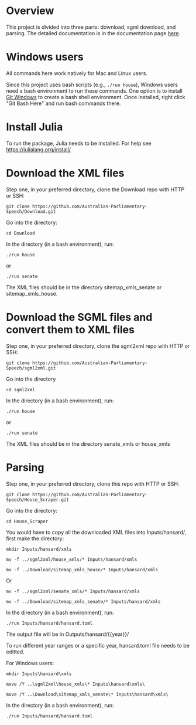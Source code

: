 # Overview

This project is divided into three parts: download, sgml download, and parsing. The detailed documentation is in the documentation page [here](https://australian-parliamentary-speech.github.io/House_Scraper/). 

# Windows users

All commands here work natively for Mac and Linux users.

Since this project uses bash scripts (e.g., ```./run house```), Windows users need a bash environment to run these commands. One option is to install [Git Windows](https://git-scm.com/downloads/win) to create a bash shell environment. Once installed, right click "Git Bash Here" and run bash commands there. 


# Install Julia

To run the package, Julia needs to be installed. For help see https://julialang.org/install/


# Download the XML files

Step one, in your preferred directory, clone the Download repo with HTTP or SSH:
```
git clone https://github.com/Australian-Parliamentary-Speech/Download.git
```

Go into the directory:
```
cd Download
```

In the directory (in a bash environment), run:
```
./run house
```
or
```
./run senate
```

The XML files should be in the directory sitemap\_xmls\_senate or sitemap\_xmls\_house.


# Download the SGML files and convert them to XML files
Step one, in your preferred directory, clone the sgml2xml repo with HTTP or SSH:
```
git clone https://github.com/Australian-Parliamentary-Speech/sgml2xml.git
```

Go into the directory
```
cd sgml2xml
```
 
In the directory (in a bash environment), run:
```
./run house
```

or 
```
./run senate
```

The XML files should be in the directory senate\_xmls or house\_xmls


# Parsing

Step one, in your preferred directory, clone this repo with HTTP or SSH:
```
git clone https://github.com/Australian-Parliamentary-Speech/House_Scraper.git
```

Go into the directory:
```
cd House_Scraper
```

You would have to copy all the downloaded XML files into Inputs/hansard/, first make the directory:

```
mkdir Inputs/hansard/xmls
```


```
mv -f ../sgml2xml/house_xmls/* Inputs/hansard/xmls
```
```
mv -f ../Download/sitemap_xmls_house/* Inputs/hansard/xmls
```
Or


```
mv -f ../sgml2xml/senate_xmls/* Inputs/hansard/xmls
```
```
mv -f ../Download/sitemap_xmls_senate/* Inputs/hansard/xmls
```

In the directory (in a bash environment), run:
```
./run Inputs/hansard/hansard.toml
```
The output file will be in Outputs/hansard/{{year}}/

To run different year ranges or a specific year, hansard.toml file needs to be editted.


For Windows users:

```
mkdir Inputs\hansard\xmls
```

```
move /Y ..\sgml2xml\house_xmls\* Inputs\hansard\xmls\
```

```
move /Y ..\Download\sitemap_xmls_senate\* Inputs\hansard\xmls\
```

In the directory (in a bash environment), run:
```
./run Inputs/hansard/hansard.toml
```



